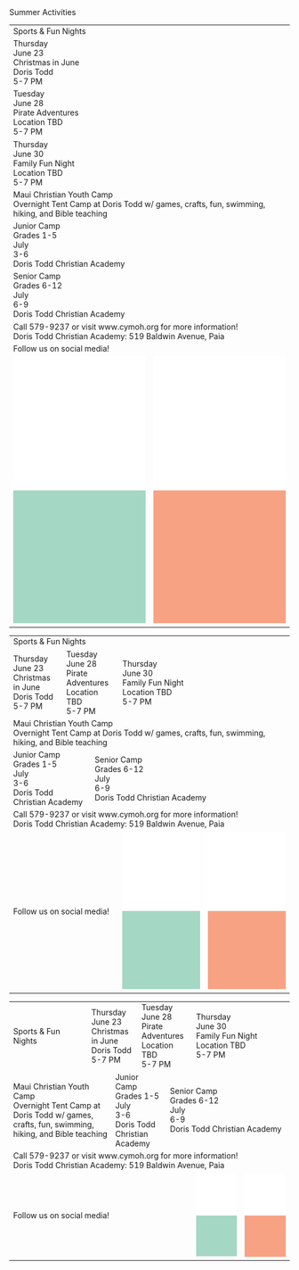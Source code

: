 
<div class="header_1">
    <div>Summer Activities</div>
</div>

<table class="mobile">
    <tr class="row">
        <td colspan="2">
            <a class="button background_pink" onclick="window.location.href='/events'">
                <div class="button_text center">
                    <div class="button_header">Sports & Fun Nights</div>
                </div>
            </a>
        </td>
    </tr>
    <tr>
        <td colspan="2">
            <a class="button background_red" onclick="window.location.href='/events#christmas-in-june'">
                <div class="button_text center">
                    <div class="home_button_day">Thursday</div>
                    <div class="home_button_date">June 23</div>
                </div>
                <div class="background_blue button_text left">
                    <div class="home_button_description">Christmas in June</div>
                    <div class="home_button_description">Doris Todd</div>
                    <div class="home_button_description">5-7 PM</div>
                </div>
            </a>
        </td>
    </tr>
    <tr>
        <td colspan="2">
            <a class="button background_yellow" onclick="window.location.href='/events#pirate-adventures'">
                <div class="button_text center">
                    <div class="home_button_day">Tuesday</div>
                    <div class="home_button_date">June 28</div>
                </div>
                <div class="background_red button_text left">
                    <div class="home_button_description">Pirate Adventures</div>
                    <div class="home_button_description">Location TBD</div>
                    <div class="home_button_description">5-7 PM</div>
                </div>
            </a>
        </td>
    </tr>
    <tr>
        <td colspan="2">
            <a class="button background_blue" onclick="window.location.href='/events#family-fun-night'">
                <div class="button_text center">
                    <div class="home_button_day">Thursday</div>
                    <div class="home_button_date">June 30</div>
                </div>
                <div class="background_pink button_text left">
                    <div class="home_button_description">Family Fun Night</div>
                    <div class="home_button_description">Location TBD</div>
                    <div class="home_button_description">5-7 PM</div>
                </div>
            </a>
        </td>
    </tr>
    <tr>
        <td colspan="2">
            <a class="button background_yellow" onclick="window.location.href='/events#camp'">
                <div class="button_text left">
                    <div class="home_button_info">Maui Christian Youth Camp</div>
                    <div class="home_button_description">Overnight Tent Camp at Doris Todd w/ games, crafts, fun, swimming, hiking, and Bible teaching</div>
                </div>
            </a>
        </td>
    </tr>
    <tr>
        <td colspan="2">
            <a class="button background_pink" onclick="window.location.href='/events#junior-camp'">
                <div class="button_text center">
                    <div class="home_button_day">Junior Camp</div>
                    <div class="home_button_date">Grades 1-5</div>
                </div>
                <div class="background_pink invert button_text fill center">
                    <div class="home_button_description">July</div>
                    <div class="home_button_description">3-6</div>
                    <div class="home_button_description">Doris Todd Christian Academy</div>
                </div>
            </a>
        </td>
    </tr>
    <tr>
        <td colspan="2">
            <a class="button background_red" onclick="window.location.href='/events#senior-camp'">
                <div class="button_text center">
                    <div class="home_button_day">Senior Camp</div>
                    <div class="home_button_date">Grades 6-12</div>
                </div>
                <div class="background_red invert button_text fill center">
                    <div class="home_button_description">July</div>
                    <div class="home_button_description">6-9</div>
                    <div class="home_button_description">Doris Todd Christian Academy</div>
                </div>
            </a>
        </td>
    </tr>
    <tr>
        <td colspan="2">
            <div class="fake_button background_red invert no_click">
                <div class="button_text center">
                    <div class="home_button_description">Call 579-9237 or visit www.cymoh.org for more information!</div>
                    <div class="home_button_description">Doris Todd Christian Academy: 519 Baldwin Avenue, Paia</div>
                </div>
            </a>
        </td>
    </tr>
    <tr>
        <td colspan="2">
            <a class="fake_button background_yellow outline invert no_click">
                <div class="button_text center">
                    <div class="button_header">Follow us on social media!</div>
                </div>
            </a>
        </td>
    </tr>
    <tr>
        <td>
            <div class="button background_blue" onclick="window.location.href='https:\/\/facebook.com/cymohteam'">
                <div class="button_text">
                    <div class="home_button_image">
                        <img class="social facebook white"  src="/assets/images/color_white.png">
                        <img class="social facebook color"  src="/assets/images/color_blue.png">
                    </div>
                </div>
            </div>
        </td>
        <td>
            <div class="button background_pink" onclick="window.location.href='https:\/\/facebook.com/cymohteam'">
                <div class="button_text" style="position: relative;">
                    <div class="home_button_image">
                        <img class="social instagram white" src="/assets/images/color_white.png">
                        <img class="social instagram color" src="/assets/images/color_pink.png">
                    </div>
                </div>
            </div>
        </td>
    </tr>
</table>
<table class="tablet">
    <tr class="row">
        <td colspan="6">
            <a class="button background_pink" onclick="window.location.href='/events'">
                <div class="button_text center">
                    <div class="button_header">Sports & Fun Nights</div>
                </div>
            </a>
        </td>
    </tr>
    <tr>
        <td colspan="2">
            <a class="button background_red" onclick="window.location.href='/events#christmas-in-june'">
                <div class="button_text center">
                    <div class="home_button_day">Thursday</div>
                    <div class="home_button_date">June 23</div>
                </div>
                <div class="background_blue button_text left">
                    <div class="home_button_description">Christmas in June</div>
                    <div class="home_button_description">Doris Todd</div>
                    <div class="home_button_description">5-7 PM</div>
                </div>
            </a>
        </td>
        <td colspan="2">
            <a class="button background_yellow" onclick="window.location.href='/events#pirate-adventures'">
                <div class="button_text center">
                    <div class="home_button_day">Tuesday</div>
                    <div class="home_button_date">June 28</div>
                </div>
                <div class="background_red button_text left">
                    <div class="home_button_description">Pirate Adventures</div>
                    <div class="home_button_description">Location TBD</div>
                    <div class="home_button_description">5-7 PM</div>
                </div>
            </a>
        </td>
        <td colspan="2">
            <a class="button background_blue" onclick="window.location.href='/events#family-fun-night'">
                <div class="button_text center">
                    <div class="home_button_day">Thursday</div>
                    <div class="home_button_date">June 30</div>
                </div>
                <div class="background_pink button_text left">
                    <div class="home_button_description">Family Fun Night</div>
                    <div class="home_button_description">Location TBD</div>
                    <div class="home_button_description">5-7 PM</div>
                </div>
            </a>
        </td>
    </tr>
    <tr>
        <td colspan="6">
            <a class="button background_yellow" onclick="window.location.href='/events#camp'">
                <div class="button_text left">
                    <div class="home_button_info">Maui Christian Youth Camp</div>
                    <div class="home_button_description">Overnight Tent Camp at Doris Todd w/ games, crafts, fun, swimming, hiking, and Bible teaching</div>
                </div>
            </a>
        </td>
    </tr>
    <tr>
        <td colspan="3">
            <a class="button background_pink" onclick="window.location.href='/events#junior-camp'">
                <div class="button_text center">
                    <div class="home_button_day">Junior Camp</div>
                    <div class="home_button_date">Grades 1-5</div>
                </div>
                <div class="background_pink invert button_text fill center">
                    <div class="home_button_description">July</div>
                    <div class="home_button_description">3-6</div>
                    <div class="home_button_description">Doris Todd Christian Academy</div>
                </div>
            </a>
        </td>
        <td colspan="3">
            <a class="button background_red" onclick="window.location.href='/events#senior-camp'">
                <div class="button_text center">
                    <div class="home_button_day">Senior Camp</div>
                    <div class="home_button_date">Grades 6-12</div>
                </div>
                <div class="background_red invert button_text fill center">
                    <div class="home_button_description">July</div>
                    <div class="home_button_description">6-9</div>
                    <div class="home_button_description">Doris Todd Christian Academy</div>
                </div>
            </a>
        </td>
    </tr>
    <tr>
        <td colspan="6">
            <div class="fake_button background_red invert no_click">
                <div class="button_text center">
                    <div class="home_button_description">Call 579-9237 or visit www.cymoh.org for more information!</div>
                    <div class="home_button_description">Doris Todd Christian Academy: 519 Baldwin Avenue, Paia</div>
                </div>
            </a>
        </td>
    </tr>
    <tr>
        <td colspan="4">
            <a class="fake_button background_yellow outline invert no_click">
                <div class="button_text center">
                    <div class="button_header">Follow us on social media!</div>
                </div>
            </a>
        </td>
        <td>
            <div class="button background_blue" onclick="window.location.href='https:\/\/facebook.com/cymohteam'">
                <div class="button_text center">
                    <div class="home_button_image">
                        <img class="social facebook white"  src="/assets/images/color_white.png">
                        <img class="social facebook color"  src="/assets/images/color_blue.png">
                    </div>
                </div>
            </div>
        </td>
        <td>
            <div class="button background_pink" onclick="window.location.href='https:\/\/facebook.com/cymohteam'">
                <div class="button_text center" style="position: relative;">
                    <div class="home_button_image">
                        <img class="social instagram white" src="/assets/images/color_white.png">
                        <img class="social instagram color" src="/assets/images/color_pink.png">
                    </div>
                </div>
            </div>
        </td>
    </tr>
</table>
<table class="desktop">
    <tr class="row">
        <td class="column" colspan="2">
            <a class="button background_pink" onclick="window.location.href='/events'">
                <div class="button_text center">
                    <div class="button_header">Sports & Fun Nights</div>
                </div>
            </a>
        </td>
        <td colspan="3">
            <a class="button background_red" onclick="window.location.href='/events#christmas-in-june'">
                <div class="button_text center">
                    <div class="home_button_day">Thursday</div>
                    <div class="home_button_date">June 23</div>
                </div>
                <div class="background_blue button_text left">
                    <div class="home_button_description">Christmas in June</div>
                    <div class="home_button_description">Doris Todd</div>
                    <div class="home_button_description">5-7 PM</div>
                </div>
            </a>
        </td>
        <td colspan="3">
            <a class="button background_yellow" onclick="window.location.href='/events#pirate-adventures'">
                <div class="button_text center">
                    <div class="home_button_day">Tuesday</div>
                    <div class="home_button_date">June 28</div>
                </div>
                <div class="background_red button_text left">
                    <div class="home_button_description">Pirate Adventures</div>
                    <div class="home_button_description">Location TBD</div>
                    <div class="home_button_description">5-7 PM</div>
                </div>
            </a>
        </td>
        <td colspan="3">
            <a class="button background_blue" onclick="window.location.href='/events#family-fun-night'">
                <div class="button_text center">
                    <div class="home_button_day">Thursday</div>
                    <div class="home_button_date">June 30</div>
                </div>
                <div class="background_pink button_text left">
                    <div class="home_button_description">Family Fun Night</div>
                    <div class="home_button_description">Location TBD</div>
                    <div class="home_button_description">5-7 PM</div>
                </div>
            </a>
        </td>
    </tr>
    <tr>
        <td colspan="3">
            <a class="button background_yellow" onclick="window.location.href='/events#camp'">
                <div class="button_text left">
                    <div class="home_button_info">Maui Christian Youth Camp</div>
                    <div class="home_button_description">Overnight Tent Camp at Doris Todd w/ games, crafts, fun, swimming, hiking, and Bible teaching</div>
                </div>
            </a>
        </td>
        <td colspan="4">
            <a class="button background_pink" onclick="window.location.href='/events#junior-camp'">
                <div class="button_text center">
                    <div class="home_button_day">Junior Camp</div>
                    <div class="home_button_date">Grades 1-5</div>
                </div>
                <div class="background_pink invert button_text fill center">
                    <div class="home_button_description">July</div>
                    <div class="home_button_description">3-6</div>
                    <div class="home_button_description">Doris Todd Christian Academy</div>
                </div>
            </a>
        </td>
        <td colspan="4">
            <a class="button background_red" onclick="window.location.href='/events#senior-camp'">
                <div class="button_text center">
                    <div class="home_button_day">Senior Camp</div>
                    <div class="home_button_date">Grades 6-12</div>
                </div>
                <div class="background_red invert button_text fill center">
                    <div class="home_button_description">July</div>
                    <div class="home_button_description">6-9</div>
                    <div class="home_button_description">Doris Todd Christian Academy</div>
                </div>
            </a>
        </td>
    </tr>
    <tr>
        <td colspan="11">
            <div class="fake_button background_red invert no_click">
                <div class="button_text center">
                    <div class="home_button_description">Call 579-9237 or visit www.cymoh.org for more information!</div>
                    <div class="home_button_description">Doris Todd Christian Academy: 519 Baldwin Avenue, Paia</div>
                </div>
            </a>
        </td>
    </tr>
    <tr>
        <td colspan="9">
            <a class="fake_button background_yellow outline invert no_click">
                <div class="button_text center">
                    <div class="button_header">Follow us on social media!</div>
                </div>
            </a>
        </td>
        <td>
            <div class="button background_blue" onclick="window.location.href='https:\/\/facebook.com/cymohteam'">
                <div class="button_text center">
                    <div class="home_button_image">
                        <img class="social facebook white"  src="/assets/images/color_white.png">
                        <img class="social facebook color"  src="/assets/images/color_blue.png">
                    </div>
                </div>
            </div>
        </td>
        <td>
            <div class="button background_pink" onclick="window.location.href='https:\/\/facebook.com/cymohteam'">
                <div class="button_text center" style="position: relative;">
                    <div class="home_button_image">
                        <img class="social instagram white" src="/assets/images/color_white.png">
                        <img class="social instagram color" src="/assets/images/color_pink.png">
                    </div>
                </div>
            </div>
        </td>
    </tr>
</table>
